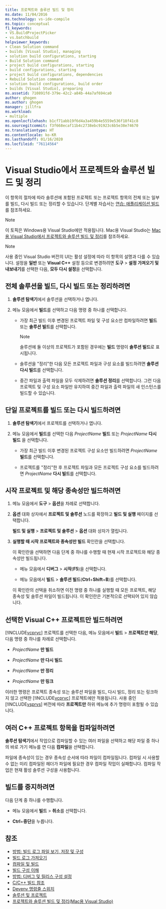 ```yaml
---
title: 프로젝트와 솔루션 빌드 및 정리
ms.date: 11/04/2016
ms.technology: vs-ide-compile
ms.topic: conceptual
f1_keywords:
- VS.BuildProjectPicker
- vs.batchbuild
helpviewer_keywords:
- Clean Solution command
- builds [Visual Studio], managing
- solution build configurations, starting
- Build Solution command
- project build configurations, starting
- build configurations, starting
- project build configurations, dependencies
- Rebuild Solution command
- solution build configurations, build order
- builds [Visual Studio], preparing
ms.assetid: 710891fd-379e-42c2-a84b-44a7af694ca0
author: ghogen
ms.author: ghogen
manager: jillfra
ms.workload:
- multiple
ms.openlocfilehash: b1cf71abb19f6d4a3a459b4e5559e536f18f41c8
ms.sourcegitcommit: f3f668ecaf11b4c2738ebc91923c6b5e38e74670
ms.translationtype: HT
ms.contentlocale: ko-KR
ms.lasthandoff: 01/16/2020
ms.locfileid: "76114564"
---
```

# <a name="build-and-clean-projects-and-solutions-in-visual-studio"></a>Visual Studio에서 프로젝트와 솔루션 빌드 및 정리

이 항목의 절차에 따라 솔루션에 포함된 프로젝트 또는 프로젝트 항목의 전체 또는 일부를 빌드, 다시 빌드 또는 정리할 수 있습니다. 단계별 자습서는 [연습: 애플리케이션 빌드](../ide/walkthrough-building-an-application.md)를 참조하세요.

> [!NOTE]
> 이 토픽은 Windows용 Visual Studio에만 적용됩니다. Mac용 Visual Studio는 [Mac용 Visual Studio에서 프로젝트와 솔루션 빌드 및 정리](/visualstudio/mac/building-and-cleaning-projects-and-solutions)를 참조하세요.

> [!NOTE]
> 사용 중인 Visual Studio 버전의 UI는 활성 설정에 따라 이 항목의 설명과 다를 수 있습니다. 설정을 **일반** 또는 **Visual C++** 설정 등으로 변경하려면 **도구** > **설정 가져오기 및 내보내기**를 선택한 다음, **모두 다시 설정**을 선택합니다.

## <a name="to-build-rebuild-or-clean-an-entire-solution"></a>전체 솔루션을 빌드, 다시 빌드 또는 정리하려면

1. **솔루션 탐색기**에서 솔루션을 선택하거나 엽니다.

2. 메뉴 모음에서 **빌드**를 선택하고 다음 명령 중 하나를 선택합니다.

    - 가장 최근 빌드 이후 변경된 프로젝트 파일 및 구성 요소만 컴파일하려면 **빌드** 또는 **솔루션 빌드**를 선택합니다.

        > [!NOTE]
        > 솔루션에 둘 이상의 프로젝트가 포함된 경우에는 **빌드** 명령이 **솔루션 빌드**로 표시됩니다.

    - 솔루션을 "정리"한 다음 모든 프로젝트 파일과 구성 요소를 빌드하려면 **솔루션 다시 빌드**를 선택합니다.

    - 중간 파일과 출력 파일을 모두 삭제하려면 **솔루션 정리**를 선택합니다. 그런 다음 프로젝트 및 구성 요소 파일만 유지하여 중간 파일과 출력 파일의 새 인스턴스를 빌드할 수 있습니다.

## <a name="to-build-or-rebuild-a-single-project"></a>단일 프로젝트를 빌드 또는 다시 빌드하려면

1. **솔루션 탐색기**에서 프로젝트를 선택하거나 엽니다.

2. 메뉴 모음에서 **빌드**를 선택한 다음 *ProjectName* **빌드** 또는 *ProjectName* **다시 빌드** 을 선택합니다.

    - 가장 최근 빌드 이후 변경된 프로젝트 구성 요소만 빌드하려면 *ProjectName* **빌드**를 선택합니다.

    - 프로젝트를 "정리"한 후 프로젝트 파일과 모든 프로젝트 구성 요소를 빌드하려면 *ProjectName* **다시 빌드**를 선택합니다.

## <a name="to-build-only-the-startup-project-and-its-dependencies"></a>시작 프로젝트 및 해당 종속성만 빌드하려면

1. 메뉴 모음에서 **도구** > **옵션**을 차례로 선택합니다.

2. **옵션** 대화 상자에서 **프로젝트 및 솔루션** 노드를 확장하고 **빌드 및 실행** 페이지를 선택합니다.

     **빌드 및 실행** > **프로젝트 및 솔루션** > **옵션** 대화 상자가 열립니다.

3. **실행할 때 시작 프로젝트와 종속성만 빌드** 확인란을 선택합니다.

     이 확인란을 선택하면 다음 단계 중 하나를 수행할 때 현재 시작 프로젝트와 해당 종속성만 빌드됩니다.

    - 메뉴 모음에서 **디버그** > **시작**(**F5**)을 선택합니다.

    - 메뉴 모음에서 **빌드** > **솔루션 빌드**(**Ctrl**+**Shift**+**B**)를 선택합니다.

    이 확인란의 선택을 취소하면 이전 명령 중 하나를 실행할 때 모든 프로젝트, 해당 종속성 및 솔루션 파일이 빌드됩니다. 이 확인란은 기본적으로 선택되어 있지 않습니다.

## <a name="to-build-only-the-selected-visual-c-project"></a>선택한 Visual C++ 프로젝트만 빌드하려면

[!INCLUDE[vcprvc](../code-quality/includes/vcprvc_md.md)] 프로젝트를 선택한 다음, 메뉴 모음에서 **빌드** > **프로젝트만 해당**, 다음 명령 중 하나를 차례로 선택합니다.

- *ProjectName* **만 빌드**

- *ProjectName* **만 다시 빌드**

- *ProjectName* **만 정리**

- *ProjectName* **만 링크**

이러한 명령은 프로젝트 종속성 또는 솔루션 파일을 빌드, 다시 빌드, 정리 또는 링크하지 않고 선택한 [!INCLUDE[vcprvc](../code-quality/includes/vcprvc_md.md)] 프로젝트에만 적용됩니다. 사용 중인 [!INCLUDE[vsprvs](../code-quality/includes/vsprvs_md.md)] 버전에 따라 **프로젝트만** 하위 메뉴에 추가 명령이 포함될 수 있습니다.

## <a name="to-compile-multiple-c-project-items"></a>여러 C++ 프로젝트 항목을 컴파일하려면

**솔루션 탐색기**에서 작업으로 컴파일할 수 있는 여러 파일을 선택하고 해당 파일 중 하나의 바로 가기 메뉴를 연 다음 **컴파일**을 선택합니다.

파일에 종속성이 있는 경우 종속성 순서에 따라 파일이 컴파일됩니다. 컴파일 시 사용할 수 없는 미리 컴파일된 헤더가 파일에 필요한 경우 컴파일 작업이 실패합니다. 컴파일 작업은 현재 활성 솔루션 구성을 사용합니다.

## <a name="to-stop-a-build"></a>빌드를 중지하려면

다음 단계 중 하나를 수행합니다.

- 메뉴 모음에서 **빌드** > **취소**를 선택합니다.

- **Ctrl**+**중단**을 누릅니다.

## <a name="see-also"></a>참조

- [방법: 빌드 로그 파일 보기, 저장 및 구성](../ide/how-to-view-save-and-configure-build-log-files.md)
- [빌드 로그 가져오기](../msbuild/obtaining-build-logs-with-msbuild.md)
- [컴파일 및 빌드](../ide/compiling-and-building-in-visual-studio.md)
- [빌드 구성 이해](../ide/understanding-build-configurations.md)
- [방법: 디버그 및 릴리스 구성 설정](../debugger/how-to-set-debug-and-release-configurations.md)
- [C/C++ 빌드 참조](/cpp/build/reference/c-cpp-building-reference)
- [Devenv 명령줄 스위치](../ide/reference/devenv-command-line-switches.md)
- [솔루션 및 프로젝트](../ide/solutions-and-projects-in-visual-studio.md)
- [프로젝트와 솔루션 빌드 및 정리(Mac용 Visual Studio)](/visualstudio/mac/building-and-cleaning-projects-and-solutions)
